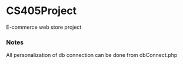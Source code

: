 # CS405Project
E-commerce web store project

<h3>Notes</h3>
All personalization of db connection can be done from dbConnect.php

